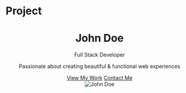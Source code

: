 # Project
<!DOCTYPE html>
<html lang="en">
<head>
    <meta charset="UTF-8">
    <meta name="viewport" content="width=device-width, initial-scale=1.0">
    <title>My Portfolio</title>
    <link rel="stylesheet" href="styles.css">
    <link href="https://fonts.googleapis.com/css2?family=Playfair+Display:wght@400;700&family=Poppins:wght@300;400;600&display=swap" rel="stylesheet">
</head>
<body>
    <header class="hero">
        <div class="hero-content">
            <div class="hero-text">
                <h1 class="animate-text">John Doe</h1>
                <p class="animate-text delay-1">Full Stack Developer</p>
                <p class="animate-text delay-2">Passionate about creating beautiful & functional web experiences</p>
                <div class="hero-cta animate-text delay-3">
                    <a href="#projects" class="cta-button">View My Work</a>
                    <a href="#contact" class="cta-button outline">Contact Me</a>
                </div>
            </div>
            <div class="hero-image">
                <img src="your-photo.jpg" alt="John Doe" class="profile-img">
            </div>
        </div>
    </header>
</body>
</html>
